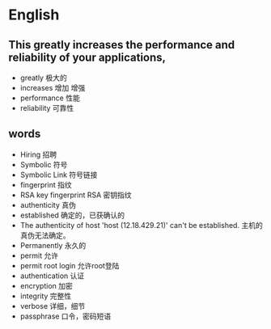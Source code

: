 # English 
## This greatly increases the performance and reliability of your applications, 
  * greatly 极大的
  * increases 增加 增强
  * performance 性能
  * reliability 可靠性

## words
  * Hiring 招聘
  * Symbolic 符号
  * Symbolic Link 符号链接
  * fingerprint 指纹
  * RSA key fingerprint RSA 密钥指纹
  * authenticity 真伪
  * established 确定的，已获确认的
  * The authenticity of host 'host (12.18.429.21)' can't be established. 主机的真伪无法确定。
  * Permanently 永久的
  * permit 允许
  * permit root login 允许root登陆
  * authentication 认证
  * encryption 加密
  * integrity 完整性
  * verbose 详细，细节
  * passphrase 口令，密码短语

